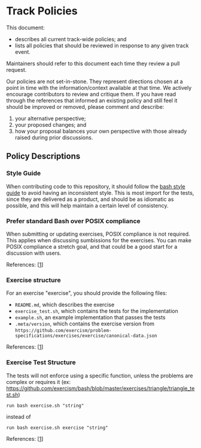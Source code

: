 
# Track Policies

This document:

- describes all current track-wide policies; and
- lists all policies that should be reviewed in response to any given track event.

Maintainers should refer to this document each time they review a pull request.

Our policies are not set-in-stone. They represent directions chosen at a point in time with the information/context available at that time. We actively encourage contributors to review and critique them. If you have read through the references that informed an existing policy and still feel it should be improved or removed, please comment and describe:

1. your alternative perspective;
2. your proposed changes; and
3. how your proposal balances your own perspective with those already raised during prior discussions.

## Policy Descriptions

### Style Guide

When contributing code to this repository, it should follow the [bash style guide]
to avoid having an inconsistent style.
This is most import for the tests, since they are delivered as a product, and should be as idiomatic as possible, and this will help maintain a certain level of consistency.

[bash style guide]: https://google.github.io/styleguide/shell.xml

### Prefer standard Bash over POSIX compliance

When submitting or updating exercises, POSIX compliance is not required. This applies when discussing sumbissions for the exercises.
You can make POSIX compliance a stretch goal, and that could be a good start for a discussion with users.

References: [[1](https://github.com/exercism/bash/issues/88)]

### Exercise structure

For an exercise "exercise", you should provide the following files:
- `README.md`, which describes the exercise
- `exercise_test.sh`, which contains the tests for the implementation
- `example.sh`, an example implementation that passes the tests
- `.meta/version`, which contains the exercise version from `https://github.com/exercism/problem-specifications/exercises/exercise/canonical-data.json`

References: [[1](https://github.com/exercism/bash/issues/87#event-1446351332)]

### Exercise Test Structure

The tests will not enforce using a specific function, unless the problems are complex or requires it (ex: https://github.com/exercism/bash/blob/master/exercises/triangle/triangle_test.sh)

```
run bash exercise.sh "string"
```

instead of
```
run bash exercise.sh exercise "string"
```

References: [[1](https://github.com/exercism/bash/issues/150#event-1446340584)]

